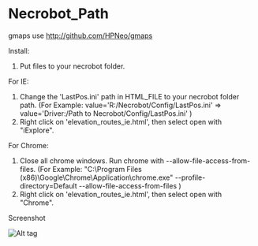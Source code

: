 # Necrobot_Path

gmaps use http://github.com/HPNeo/gmaps

Install: 
  1. Put files to your necrobot folder.
  
For IE:
  1. Change the 'LastPos.ini' path in HTML_FILE to your necrobot folder path. 
     (For Example: value='R:/Necrobot/Config/LastPos.ini' =>   value='Driver:/Path to Necrobot/Config/LastPos.ini' )
  2. Right click on 'elevation_routes_ie.html', then select open with "iExplore".  
  

For Chrome:
  1. Close all chrome windows. Run chrome with --allow-file-access-from-files. 
    (For Example: "C:\Program Files (x86)\Google\Chrome\Application\chrome.exe" --profile-directory=Default --allow-file-access-from-files )
  2. Right click on 'elevation_routes_ie.html', then select open with "Chrome".  
    
Screenshot

![Alt tag](https://cloud.githubusercontent.com/assets/8318959/17767500/cc359946-6562-11e6-841d-f0e44004d008.png)


